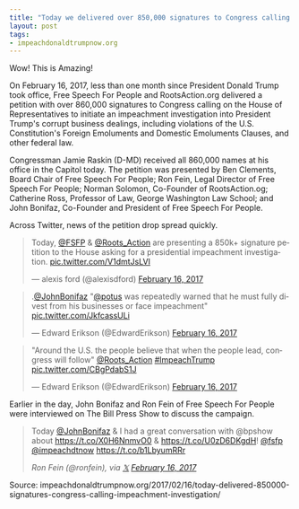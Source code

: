 ```yaml
---
title: "Today we delivered over 850,000 signatures to Congress calling for an impeachment investigation"
layout: post
tags:
- impeachdonaldtrumpnow.org
---
```


Wow! This is Amazing!

On February 16, 2017, less than one month since President Donald Trump took office, Free Speech For People and RootsAction.org delivered a petition with over 860,000 signatures to Congress calling on the House of Representatives to initiate an impeachment investigation into President Trump's corrupt business dealings, including violations of the U.S. Constitution's Foreign Emoluments and Domestic Emoluments Clauses, and other federal law.

Congressman Jamie Raskin (D-MD) received all 860,000 names at his office in the Capitol today. The petition was presented by Ben Clements, Board Chair of Free Speech For People; Ron Fein, Legal Director of Free Speech For People; Norman Solomon, Co-Founder of RootsAction.og; Catherine Ross, Professor of Law, George Washington Law School; and John Bonifaz, Co-Founder and President of Free Speech For People.

Across Twitter, news of the petition drop spread quickly.

<blockquote class="twitter-tweet"><p lang="en" dir="ltr">Today, <a href="https://twitter.com/FSFP?ref_src=twsrc%5Etfw">@FSFP</a> &amp; <a href="https://twitter.com/Roots_Action?ref_src=twsrc%5Etfw">@Roots_Action</a> are presenting a 850k+ signature petition to the House asking for a presidential impeachment investigation. <a href="https://t.co/V1dmtJsLVI">pic.twitter.com/V1dmtJsLVI</a></p>&mdash; alexis ford (@alexisdford) <a href="https://twitter.com/alexisdford/status/832241820604235776?ref_src=twsrc%5Etfw">February 16, 2017</a></blockquote>

<blockquote class="twitter-tweet"><p lang="en" dir="ltr">.<a href="https://twitter.com/JohnBonifaz?ref_src=twsrc%5Etfw">@JohnBonifaz</a> &quot;<a href="https://twitter.com/POTUS?ref_src=twsrc%5Etfw">@potus</a> was repeatedly warned that he must fully divest from his businesses or face impeachment&quot; <a href="https://t.co/JkfcassULi">pic.twitter.com/JkfcassULi</a></p>&mdash; Edward Erikson (@EdwardErikson) <a href="https://twitter.com/EdwardErikson/status/832241652307783680?ref_src=twsrc%5Etfw">February 16, 2017</a></blockquote>

<blockquote class="twitter-tweet"><p lang="en" dir="ltr">&quot;Around the U.S. the people believe that when the people lead, congress will follow&quot; <a href="https://twitter.com/Roots_Action?ref_src=twsrc%5Etfw">@Roots_Action</a> <a href="https://twitter.com/hashtag/ImpeachTrump?src=hash&amp;ref_src=twsrc%5Etfw">#ImpeachTrump</a> <a href="https://t.co/CBgPdabS1J">pic.twitter.com/CBgPdabS1J</a></p>&mdash; Edward Erikson (@EdwardErikson) <a href="https://twitter.com/EdwardErikson/status/832243162122944512?ref_src=twsrc%5Etfw">February 16, 2017</a></blockquote> <script async src="https://platform.twitter.com/widgets.js" charset="utf-8"></script>

Earlier in the day, John Bonifaz and Ron Fein of Free Speech For People were interviewed on The Bill Press Show to discuss the campaign.

> Today [@JohnBonifaz](https://twitter.com/JohnBonifaz?ref_src=twsrc%5Etfw) &amp; I had a great conversation with @bpshow about <https://t.co/X0H6NnmvO0> &amp; <https://t.co/U0zD6DKgdH>! [@fsfp](https://twitter.com/FSFP?ref_src=twsrc%5Etfw) [@impeachdtnow](https://twitter.com/impeachdtnow?ref_src=twsrc%5Etfw) <https://t.co/b1LbyumRRr>
>
> <cite>Ron Fein (@ronfein), via [&#x1D54F;](https://x.com) [February 16, 2017](https://twitter.com/ronfein/status/832335626028593152?ref_src=twsrc%5Etfw)</cite>

Source: impeachdonaldtrumpnow.org/2017/02/16/today-delivered-850000-signatures-congress-calling-impeachment-investigation/
